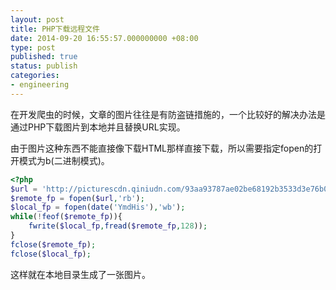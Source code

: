 ```yaml
---
layout: post
title: PHP下载远程文件
date: 2014-09-20 16:55:57.000000000 +08:00
type: post
published: true
status: publish
categories:
- engineering
---
```

在开发爬虫的时候，文章的图片往往是有防盗链措施的，一个比较好的解决办法是通过PHP下载图片到本地并且替换URL实现。

由于图片这种东西不能直接像下载HTML那样直接下载，所以需要指定fopen的打开模式为b(二进制模式)。

```php
<?php
$url = 'http://picturescdn.qiniudn.com/93aa93787ae02be68192b3533d3e76b0';
$remote_fp = fopen($url,'rb');
$local_fp = fopen(date('YmdHis'),'wb');
while(!feof($remote_fp)){
    fwrite($local_fp,fread($remote_fp,128));
}
fclose($remote_fp);
fclose($local_fp);
```

这样就在本地目录生成了一张图片。
